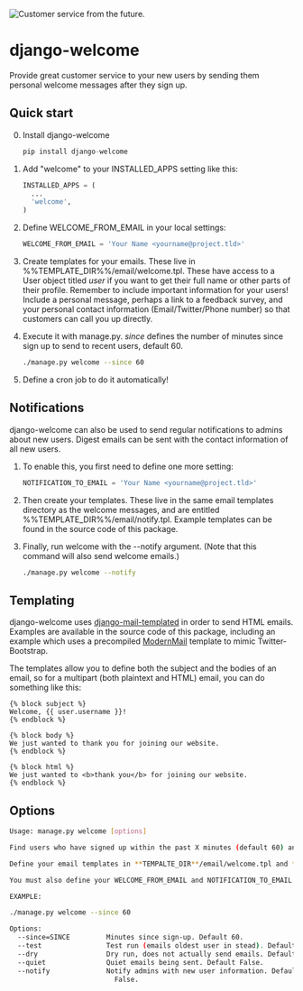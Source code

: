 ![Customer service from the future.](http://i.imgur.com/exqZhMr.gif)

django-welcome
==============

Provide great customer service to your new users by sending them personal welcome messages after they sign up.

Quick start
------------

0. Install django-welcome

    ```python
    pip install django-welcome
    ```

1. Add "welcome" to your INSTALLED_APPS setting like this:

    ```python
    INSTALLED_APPS = (
      ...
      'welcome',
    )
    ```

3. Define WELCOME_FROM_EMAIL in your local settings:

    ```python
    WELCOME_FROM_EMAIL = 'Your Name <yourname@project.tld>'
    ```

4. Create templates for your emails. These live in %%TEMPLATE_DIR%%/email/welcome.tpl. These have access to a User object titled _user_ if you want to get their full name or other parts of their profile. Remember to include important information for your users! Include a personal message, perhaps a link to a feedback survey, and your personal contact information (Email/Twitter/Phone number) so that customers can call you up directly.

5. Execute it with manage.py. _since_ defines the number of minutes since sign up to send to recent users, default 60.

    ```bash
    ./manage.py welcome --since 60
    ```

6. Define a cron job to do it automatically!

Notifications
---------

django-welcome can also be used to send regular notifications to admins about new users. Digest emails can be sent with the contact information of all new users.

1. To enable this, you first need to define one more setting:

    ```python
    NOTIFICATION_TO_EMAIL = 'Your Name <yourname@project.tld>'
    ```

2. Then create your templates. These live in the same email templates directory as the welcome messages, and are
entitled %%TEMPLATE_DIR%%/email/notify.tpl. Example templates can be found in the source code of this package.

3. Finally, run welcome with the --notify argument. (Note that this command will also send welcome emails.)

    ```bash
    ./manage.py welcome --notify
    ```

Templating
---------

django-welcome uses [django-mail-templated](https://github.com/artemrizhov/django-mail-templated) in order to send HTML emails. Examples are available in the source code of this package, including an example which uses a precompiled [ModernMail](https://github.com/patrickocoffeyo/ModernMail) template to mimic Twitter-Bootstrap.

The templates allow you to define both the subject and the bodies of an email, so for a multipart (both plaintext and HTML) email, you can do something like this:

    {% block subject %}
    Welcome, {{ user.username }}!
    {% endblock %}

    {% block body %}
    We just wanted to thank you for joining our website.
    {% endblock %}

    {% block html %}
    We just wanted to <b>thank you</b> for joining our website.
    {% endblock %}

Options
---------

```bash
Usage: manage.py welcome [options] 

Find users who have signed up within the past X minutes (default 60) and email them.

Define your email templates in **TEMPALTE_DIR**/email/welcome.tpl and **TEMPALTE_DIR**/email/notify.tpl

You must also define your WELCOME_FROM_EMAIL and NOTIFICATION_TO_EMAIL in your settings file.

EXAMPLE:

./manage.py welcome --since 60

Options:
  --since=SINCE         Minutes since sign-up. Default 60.
  --test                Test run (emails oldest user in stead). Default False.
  --dry                 Dry run, does not actually send emails. Default False.
  --quiet               Quiet emails being sent. Default False.
  --notify              Notify admins with new user information. Default
                          False.
```
